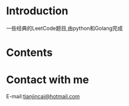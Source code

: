 # Introduction
一些经典的LeetCode题目,由python和Golang完成
# Contents




# Contact with me 
E-mail:tianjincai@hotmail.com